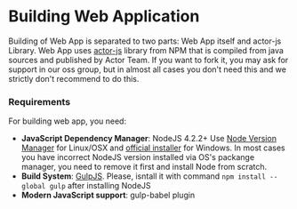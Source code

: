 # Building Web Application

Building of Web App is separated to two parts: Web App itself and actor-js Library. Web App uses [actor-js](https://www.npmjs.com/package/actor-js) library from NPM that is compiled from java sources and published by Actor Team. If you want to fork it, you may ask for support in our oss group, but in almost all cases you don't need this and we strictly don't recommend to do this.

### Requirements

For building web app, you need:
* **JavaScript Dependency Manager**: NodeJS 4.2.2+ Use [Node Version Manager](https://github.com/creationix/nvm) for Linux/OSX and [official installer](https://nodejs.org/) for Windows. In most cases you have incorrect NodeJS version installed via OS's packange manager, you need to remove it first and install Node from scratch.
* **Build System**: [GulpJS](https://gulphs.com/). Please, isntall it with command `npm install --global gulp` after installing NodeJS
* **Modern JavaScript support**: gulp-babel plugin
